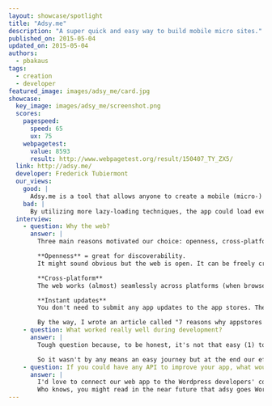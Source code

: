 ```yaml
---
layout: showcase/spotlight
title: "Adsy.me"
description: "A super quick and easy way to build mobile micro sites."
published_on: 2015-05-04
updated_on: 2015-05-04
authors:
  - pbakaus
tags: 
  - creation
  - developer
featured_image: images/adsy_me/card.jpg
showcase:
  key_image: images/adsy_me/screenshot.png
  scores:
    pagespeed:
      speed: 65
      ux: 75
    webpagetest:
      value: 8593
      result: http://www.webpagetest.org/result/150407_TY_ZX5/
  link: http://adsy.me/
  developer: Frederick Tubiermont
  our_views:
    good: | 
      Adsy.me is a tool that allows anyone to create a mobile (micro-) website, and they immediately gained my trust by eating their own dogfood: The whole tool is a fantastic mobile web app that feels very responsive and intuitive.
    bad: |
      By utilizing more lazy-loading techniques, the app could load even faster, and it would benefit from utilizing the full screen API, as well as a ServiceWorker for going offline.
  interview:
    - question: Why the web?
      answer: |
        Three main reasons motivated our choice: openness, cross-platform support and instant updates for our users.

        **Openness** = great for discoverability. 
        It might sound obvious but the web is open. It can be freely crawled by search engines (Google first) and is the ideal ecosystem for easy discovery.

        **Cross-platform**
        The web works (almost) seamlessly across platforms (when browser updates don't ruin your development efforts ;-)). If you have the right in-house talent to execute your app properly, it will work on all major devices / platforms, without the need to develop a different branch for each OS. Ideally, it saves time & money. 

        **Instant updates**
        You don't need to submit any app updates to the app stores. The end-users always get the latest version of your product when they refresh their browser. This is a key advantage if you develop in an agile way, pushing bug fixes and new features on a regular basis.

        By the way, I wrote an article called "7 reasons why appstores are doomed" (and how we'll be better off in a post-appstores era), which [you can read here](https://medium.com/@adsy_me/7-reasons-why-appstores-are-doomed-ce05dda53e7c).
    - question: What worked really well during development?
      answer: |
        Tough question because, to be honest, it's not that easy (1) to properly develop for the web (2) to find the right talents who master JS & HTML5 at an execution level matching our requirements (3) to attract those talents to a bootstrapped startup who can't afford Silicon Valley salaries.

        So it wasn't by any means an easy journey but at the end our efforts were rewarded. I think that we delivered an unprecedented creation experience in the mobile browser and I'm proud we did it with just 2 guys in 18 months, even if it required long days & sleepless nights of hard work.
    - question: If you could have any API to improve your app, what would it be?
      answer: |
        I'd love to connect our web app to the Wordpress developers' community / ecosystem, in one way or another, to open our framework to their talent while giving our users access to the huge selection of Wordpress plugins, without the need to reinvent the wheel. 
        Who knows, you might read in the near future that adsy goes Wordpress ;-) Stay tuned.
---
```

